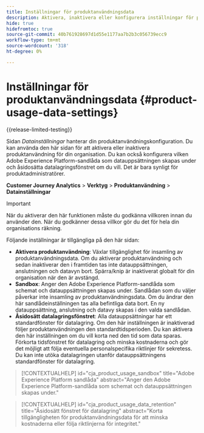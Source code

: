```yaml
---
title: Inställningar för produktanvändningsdata
description: Aktivera, inaktivera eller konfigurera inställningar för produktanvändning.
hide: true
hidefromtoc: true
source-git-commit: 40b761928697d1d55e1177aa7b2b3c056739ecc9
workflow-type: tm+mt
source-wordcount: '318'
ht-degree: 0%

---
```


# Inställningar för produktanvändningsdata {#product-usage-data-settings}

{{release-limited-testing}}

Sidan _Datainställningar_ hanterar din produktanvändningskonfiguration. Du kan använda den här sidan för att aktivera eller inaktivera produktanvändning för din organisation. Du kan också konfigurera vilken Adobe Experience Platform-sandlåda som datauppsättningen skapas under och åsidosätta datalagringsfönstret om du vill. Det är bara synligt för produktadministratörer.

**Customer Journey Analytics** > **Verktyg** > **Produktanvändning** > **Datainställningar**

>[!IMPORTANT]
>
>När du aktiverar den här funktionen måste du godkänna villkoren innan du använder den. När du godkänner dessa villkor gör du det för hela din organisations räkning.

Följande inställningar är tillgängliga på den här sidan:

* **Aktivera produktanvändning**: Växlar tillgänglighet för insamling av produktanvändningsdata. Om du aktiverar produktanvändning och sedan inaktiverar den i framtiden tas inte datauppsättningen, anslutningen och datavyn bort. Spärra/knip är inaktiverat globalt för din organisation när den är avstängd.
* **Sandbox**: Anger den Adobe Experience Platform-sandlåda som schemat och datauppsättningen skapas under. Sandlådan som du väljer påverkar inte insamling av produktanvändningsdata. Om du ändrar den här sandlådeinställningen tas alla befintliga data bort. En ny datauppsättning, anslutning och datavy skapas i den valda sandlådan.
* **Åsidosätt datalagringsfönstret**: Alla datauppsättningar har ett standardfönster för datalagring. Om den här inställningen är inaktiverad följer produktanvändningen den standardtidsperioden. Du kan aktivera den här inställningen om du vill korta ned den tid som data sparas. Förkorta tidsfönstret för datalagring och minska kostnaderna och gör det möjligt att följa eventuella personalspecifika riktlinjer för sekretess. Du kan inte utöka datalagringen utanför datauppsättningens standardfönster för datalagring.

>[!CONTEXTUALHELP]
>id="cja_product_usage_sandbox"
>title="Adobe Experience Platform sandlåda"
>abstract="Anger den Adobe Experience Platform-sandlåda som schemat och datauppsättningen skapas under."

>[!CONTEXTUALHELP]
>id="cja_product_usage_data_retention"
>title="Åsidosätt fönstret för datalagring"
>abstract="Korta tillgängligheten för produktanvändningsdata för att minska kostnaderna eller följa riktlinjerna för integritet."
